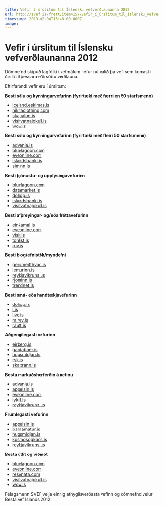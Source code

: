 ```yaml
---
title: Vefir í úrslitum til Íslensku vefverðlaunanna 2012
url: http://svef.is/frett/item4157/Vefir_í_úrslitum_til_Íslensku_vefverðlaunanna_2012
timestamp: 2013-02-04T13:48:00.000Z
image: 
---
```


# Vefir í úrslitum til Íslensku vefverðlaunanna 2012

Dómnefnd skipuð fagfólki í vefmálum hefur nú valið þá vefi sem komast í úrslit til þessara eftirsóttu verðlauna.

Eftirfarandi vefir eru í úrslitum:



**Besti sölu og kynningarvefurinn (fyrirtæki með færri en 50 starfsmenn)**

*   [iceland.eskimos.is](http://www.iceland.eskimos.is)
*   [nikitaclothing.com](http://www.nikitaclothing.com)
*   [skapalon.is](http://www.skapalon.is)
*   [visitvatnajokull.is](http://www.visitvatnajokull.is)
*   [wow.is](http://www.wow.is)

**Besti sölu og kynningarvefurinn (fyrirtæki með fleiri 50 starfsmenn)**

*   [advania.is](http://www.advania.is)
*   [bluelagoon.com](http://www.bluelagoon.com)
*   [eveonline.com](http://www.eveonline.com)
*   [islandsbanki.is](http://www.islandsbanki.is)
*   [siminn.is](http://www.siminn.is/)

**Besti þjónustu- og upplýsingavefurinn**

*   [bluelagoon.com](http://www.bluelagoon.com)
*   [datamarket.is](http://datamarket.is)
*   [dohop.is](http://www.dohop.is)
*   [islandsbanki.is](http://www.islandsbanki.is)
*   [visitvatnajokull.is](http://www.visitvatnajokull.is)

**Besti afþreyingar- og/eða fréttavefurinn**

*   [einkamal.is](http://www.einkamal.is)
*   [eveonline.com](http://www.eveonline.com)
*   [visir.is](http://visir.is)
*   [tonlist.is](http://www.tonlist.is)
*   [ruv.is](http://www.ruv.is)

**Besti blog/efnistök/myndefni**

*   [gerumeitthvad.is](http://www.gerumeitthvad.is)
*   [lemurinn.is](http://lemurinn.is)
*   [reykjavikruns.us](http://www.reykjavikruns.us/)
*   [rjominn.is](http://www.rjominn.is)
*   [trendnet.is](http://Trendnet.is)

**Besti smá- eða handtækjavefurinn**

*   [dohop.is](http://www.dohop.is)
*   [l.is](http://www.l.is)
*   [live.is](http://www.live.is)
*   [m.ruv.is](http://m.ruv.is)
*   [rautt.is](http://rautt.is)

**Aðgengilegasti vefurinn**

*   [eirberg.is](http://www.eirberg.is)
*   [gardabaer.is](http://www.gardabaer.is)
*   [hugsmidjan.is](http://www.hugsmidjan.is)
*   [rsk.is](http://www.rsk.is)
*   [skattrann.is](http://www.skattrann.is)

**Besta markaðsherferðin á netinu**

*   [advania.is](http://www.advania.is)
*   [appelsin.is](http://appelsin.is)
*   [eveonline.com](http://www.eveonline.com)
*   [lykill.is](http://lykill.is)
*   [reykjavikruns.us](http://reykjavikruns.us)

**Frumlegasti vefurinn**

*   [appelsin.is](http://www.appelsin.is/)
*   [barnamatur.is](http://barnamatur.is)
*   [hugsmidjan.is](http://www.hugsmidjan.is)
*   [kosmosogkaos.is](http://kosmosogkaos.is)
*   [reykjavikruns.us](http://www.reykjavikruns.us/)

**Besta útlit og viðmót**

*   [bluelagoon.com](http://www.bluelagoon.com)
*   [eveonline.com](http://www.eveonline.com)
*   [resonata.com](http://www.resonata.com)
*   [visitvatnajokull.is](http://www.visitvatnajokull.is)
*   [wow.is](http://www.wow.is)

Félagsmenn SVEF velja einnig athyglisverðasta vefinn og dómnefnd velur Besta vef Íslands 2012.
